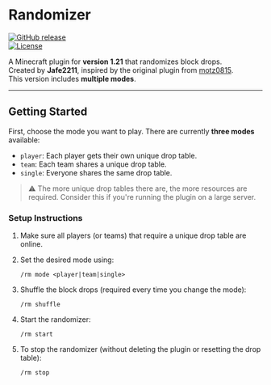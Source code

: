 # Randomizer  
[![GitHub release](https://img.shields.io/github/release/jafe2211/Randomizer?include_prereleases=&sort=semver)](https://github.com/jafe2211/Randomizer)  
[![License](https://img.shields.io/badge/License-GPLv3-blue)](#license)

A Minecraft plugin for **version 1.21** that randomizes block drops.  
Created by **Jafe2211**, inspired by the original plugin from [motz0815](https://github.com/motz0815/Randomizer).  
This version includes **multiple modes**.

---

## Getting Started

First, choose the mode you want to play. There are currently **three modes** available:

- `player`: Each player gets their own unique drop table.  
- `team`: Each team shares a unique drop table.  
- `single`: Everyone shares the same drop table.

> ⚠️ The more unique drop tables there are, the more resources are required. Consider this if you're running the plugin on a large server.

### Setup Instructions

1. Make sure all players (or teams) that require a unique drop table are online.
2. Set the desired mode using:
   
   `/rm mode <player|team|single>`
3. Shuffle the block drops (required every time you change the mode):

   `/rm shuffle`
4. Start the randomizer:

    `/rm start`
5. To stop the randomizer (without deleting the plugin or resetting the drop table):

    `/rm stop`
